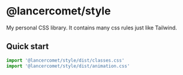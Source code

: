 # @lancercomet/style

My personal CSS library. It contains many css rules just like Tailwind.

## Quick start

```ts
import '@lancercomet/style/dist/classes.css'
import '@lancercomet/style/dist/animation.css'
```
